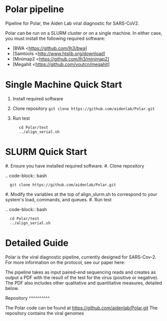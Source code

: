 # Polar pipeline
Pipeline for Polar, the Aiden Lab viral diagnostic for SARS-CoV2.

Polar can be run on a SLURM cluster or on a single machine.
In either case, you must install the following required software:

* [BWA <https://github.com/lh3/bwa]
* [Samtools <http://www.htslib.org/download]
* [Minimap2 <https://github.com/lh3/minimap2]
* [Megahit <https://github.com/voutcn/megahit]

Single Machine Quick Start
==========================

1. Install required software
2. Clone repository
      `git clone https://github.com/aidenlab/Polar.git`

3. Run test
```
      cd Polar/test
      ../align_serial.sh
```

SLURM Quick Start
=================

#. Ensure you have installed required software.
#. Clone repository

   .. code-block:: bash

      git clone https://github.com/aidenlab/Polar.git

#. Modify the variables at the top of align_slurm.sh to
   correspond to your system's load, commands, and queues.
#. Run test

   .. code-block:: bash

      cd Polar/test
      ../align_serial.sh

Detailed Guide
==============

Polar is the viral diagnostic pipeline, currently designed
for SARS-Cov-2. For more information on the protocol, see
our paper here:

The pipeline takes as input paired-end sequencing reads
and creates as output a PDF with the result of the test for the virus
(positive or negative). The PDF also includes other qualitative and 
quantitative measures, detailed below.

Repository
^^^^^^^^^^

The Polar code can be found at https://github.com/aidenlab/Polar.git
The repository contains the viral genomes


